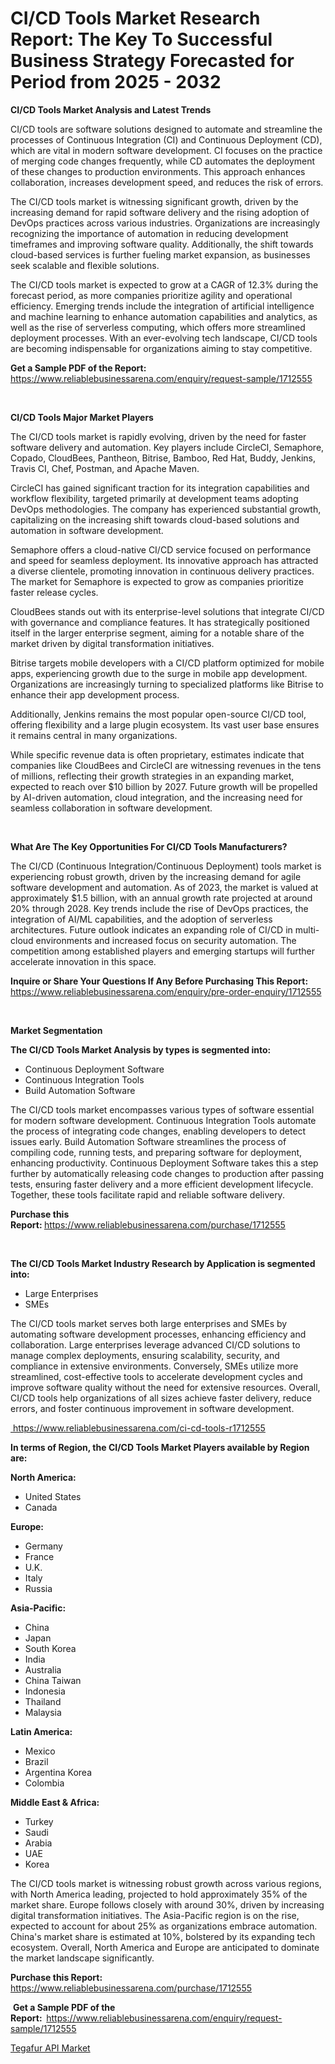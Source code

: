 <p><h1>CI/CD Tools Market Research Report: The Key To Successful Business Strategy Forecasted for Period from 2025 - 2032</h1></p><p><strong>CI/CD Tools Market Analysis and Latest Trends</strong></p>
<p><p>CI/CD tools are software solutions designed to automate and streamline the processes of Continuous Integration (CI) and Continuous Deployment (CD), which are vital in modern software development. CI focuses on the practice of merging code changes frequently, while CD automates the deployment of these changes to production environments. This approach enhances collaboration, increases development speed, and reduces the risk of errors.</p><p>The CI/CD tools market is witnessing significant growth, driven by the increasing demand for rapid software delivery and the rising adoption of DevOps practices across various industries. Organizations are increasingly recognizing the importance of automation in reducing development timeframes and improving software quality. Additionally, the shift towards cloud-based services is further fueling market expansion, as businesses seek scalable and flexible solutions.</p><p>The CI/CD tools market is expected to grow at a CAGR of 12.3% during the forecast period, as more companies prioritize agility and operational efficiency. Emerging trends include the integration of artificial intelligence and machine learning to enhance automation capabilities and analytics, as well as the rise of serverless computing, which offers more streamlined deployment processes. With an ever-evolving tech landscape, CI/CD tools are becoming indispensable for organizations aiming to stay competitive.</p></p>
<p><strong>Get a Sample PDF of the Report:&nbsp;</strong> <a href="https://www.reliablebusinessarena.com/enquiry/request-sample/1712555?utm_campaign=1891&utm_medium=2&utm_source=Github&utm_content=ia&utm_term=11012025&utm_id=cicd-tools">https://www.reliablebusinessarena.com/enquiry/request-sample/1712555</a></p>
<p>&nbsp;</p>
<p><strong>CI/CD Tools Major Market Players</strong></p>
<p><p>The CI/CD tools market is rapidly evolving, driven by the need for faster software delivery and automation. Key players include CircleCI, Semaphore, Copado, CloudBees, Pantheon, Bitrise, Bamboo, Red Hat, Buddy, Jenkins, Travis CI, Chef, Postman, and Apache Maven.</p><p>CircleCI has gained significant traction for its integration capabilities and workflow flexibility, targeted primarily at development teams adopting DevOps methodologies. The company has experienced substantial growth, capitalizing on the increasing shift towards cloud-based solutions and automation in software development.</p><p>Semaphore offers a cloud-native CI/CD service focused on performance and speed for seamless deployment. Its innovative approach has attracted a diverse clientele, promoting innovation in continuous delivery practices. The market for Semaphore is expected to grow as companies prioritize faster release cycles.</p><p>CloudBees stands out with its enterprise-level solutions that integrate CI/CD with governance and compliance features. It has strategically positioned itself in the larger enterprise segment, aiming for a notable share of the market driven by digital transformation initiatives.</p><p>Bitrise targets mobile developers with a CI/CD platform optimized for mobile apps, experiencing growth due to the surge in mobile app development. Organizations are increasingly turning to specialized platforms like Bitrise to enhance their app development process.</p><p>Additionally, Jenkins remains the most popular open-source CI/CD tool, offering flexibility and a large plugin ecosystem. Its vast user base ensures it remains central in many organizations.</p><p>While specific revenue data is often proprietary, estimates indicate that companies like CloudBees and CircleCI are witnessing revenues in the tens of millions, reflecting their growth strategies in an expanding market, expected to reach over $10 billion by 2027. Future growth will be propelled by AI-driven automation, cloud integration, and the increasing need for seamless collaboration in software development.</p></p>
<p>&nbsp;</p>
<p><strong>What Are The Key Opportunities For CI/CD Tools Manufacturers?</strong></p>
<p><p>The CI/CD (Continuous Integration/Continuous Deployment) tools market is experiencing robust growth, driven by the increasing demand for agile software development and automation. As of 2023, the market is valued at approximately $1.5 billion, with an annual growth rate projected at around 20% through 2028. Key trends include the rise of DevOps practices, the integration of AI/ML capabilities, and the adoption of serverless architectures. Future outlook indicates an expanding role of CI/CD in multi-cloud environments and increased focus on security automation. The competition among established players and emerging startups will further accelerate innovation in this space.</p></p>
<p><strong>Inquire or Share Your Questions If Any Before Purchasing This Report:</strong> <a href="https://www.reliablebusinessarena.com/enquiry/pre-order-enquiry/1712555?utm_campaign=1891&utm_medium=2&utm_source=Github&utm_content=ia&utm_term=11012025&utm_id=cicd-tools">https://www.reliablebusinessarena.com/enquiry/pre-order-enquiry/1712555</a></p>
<p>&nbsp;</p>
<p><strong>Market Segmentation</strong></p>
<p><strong>The CI/CD Tools Market Analysis by types is segmented into:</strong></p>
<p><ul><li>Continuous Deployment Software</li><li>Continuous Integration Tools</li><li>Build Automation Software</li></ul></p>
<p><p>The CI/CD tools market encompasses various types of software essential for modern software development. Continuous Integration Tools automate the process of integrating code changes, enabling developers to detect issues early. Build Automation Software streamlines the process of compiling code, running tests, and preparing software for deployment, enhancing productivity. Continuous Deployment Software takes this a step further by automatically releasing code changes to production after passing tests, ensuring faster delivery and a more efficient development lifecycle. Together, these tools facilitate rapid and reliable software delivery.</p></p>
<p><strong>Purchase this Report:&nbsp;</strong><a href="https://www.reliablebusinessarena.com/purchase/1712555?utm_campaign=1891&utm_medium=2&utm_source=Github&utm_content=ia&utm_term=11012025&utm_id=cicd-tools">https://www.reliablebusinessarena.com/purchase/1712555</a></p>
<p>&nbsp;</p>
<p><strong>The CI/CD Tools Market Industry Research by Application is segmented into:</strong></p>
<p><ul><li>Large Enterprises</li><li>SMEs</li></ul></p>
<p><p>The CI/CD tools market serves both large enterprises and SMEs by automating software development processes, enhancing efficiency and collaboration. Large enterprises leverage advanced CI/CD solutions to manage complex deployments, ensuring scalability, security, and compliance in extensive environments. Conversely, SMEs utilize more streamlined, cost-effective tools to accelerate development cycles and improve software quality without the need for extensive resources. Overall, CI/CD tools help organizations of all sizes achieve faster delivery, reduce errors, and foster continuous improvement in software development.</p></p>
<p><a href="https://www.reliablebusinessarena.com/ci-cd-tools-r1712555?utm_campaign=1891&utm_medium=2&utm_source=Github&utm_content=ia&utm_term=11012025&utm_id=cicd-tools">&nbsp;https://www.reliablebusinessarena.com/ci-cd-tools-r1712555</a></p>
<p><strong>In terms of Region, the CI/CD Tools Market Players available by Region are:</strong></p>
<p>
    <p> <strong> North America: </strong>
        <ul>
            <li>United States</li>
            <li>Canada</li>
        </ul>
        </p> 
    <p> <strong> Europe: </strong>
        <ul>
            <li>Germany</li>
            <li>France</li>
            <li>U.K.</li>
            <li>Italy</li>
            <li>Russia</li>
        </ul>
        </p> 
    <p> <strong> Asia-Pacific: </strong>
        <ul>
            <li>China</li>
            <li>Japan</li>
            <li>South Korea</li>
            <li>India</li>
            <li>Australia</li>
            <li>China Taiwan</li>
            <li>Indonesia</li>
            <li>Thailand</li>
            <li>Malaysia</li>
        </ul>
        </p> 
    <p> <strong> Latin America: </strong>
        <ul>
            <li>Mexico</li>
            <li>Brazil</li>
            <li>Argentina Korea</li>
            <li>Colombia</li>
        </ul>
        </p> 
    <p> <strong> Middle East & Africa: </strong>
        <ul>
            <li>Turkey</li>
            <li>Saudi</li>
            <li>Arabia</li>
            <li>UAE</li>
            <li>Korea</li>
        </ul>
    </p>
    </p>
<p><p>The CI/CD tools market is witnessing robust growth across various regions, with North America leading, projected to hold approximately 35% of the market share. Europe follows closely with around 30%, driven by increasing digital transformation initiatives. The Asia-Pacific region is on the rise, expected to account for about 25% as organizations embrace automation. China's market share is estimated at 10%, bolstered by its expanding tech ecosystem. Overall, North America and Europe are anticipated to dominate the market landscape significantly.</p></p>
<p><strong>Purchase this Report: </strong><a href="https://www.reliablebusinessarena.com/purchase/1712555?utm_campaign=1891&utm_medium=2&utm_source=Github&utm_content=ia&utm_term=11012025&utm_id=cicd-tools">https://www.reliablebusinessarena.com/purchase/1712555</a></p>
<p>&nbsp;<strong>Get a Sample PDF of the Report:&nbsp;&nbsp;</strong><a href="https://www.reliablebusinessarena.com/enquiry/request-sample/1712555?utm_campaign=1891&utm_medium=2&utm_source=Github&utm_content=ia&utm_term=11012025&utm_id=cicd-tools">https://www.reliablebusinessarena.com/enquiry/request-sample/1712555</a></p>
<p><strong></strong></p>
<p><p><a href="https://github.com/Krish2023na/Market-Research-Report-List-7/blob/main/tegafur-api-market.md?utm_campaign=1891&utm_medium=2&utm_source=Github&utm_content=ia&utm_term=11012025&utm_id=cicd-tools">Tegafur API Market</a></p></p>